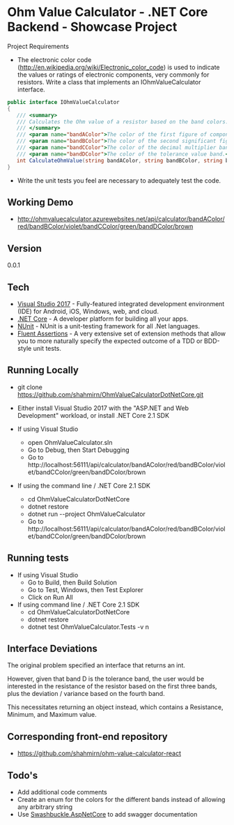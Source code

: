# Ohm Value Calculator - .NET Core Backend - Showcase Project

Project Requirements
- The electronic color code (http://en.wikipedia.org/wiki/Electronic_color_code) is used to indicate the values or ratings of electronic components, very commonly for resistors.
Write a class that implements an IOhmValueCalculator interface.
```C#
public interface IOhmValueCalculator
{
   /// <summary>
   /// Calculates the Ohm value of a resistor based on the band colors.
   /// </summary>
   /// <param name="bandAColor">The color of the first figure of component value band.</param>
   /// <param name="bandBColor">The color of the second significant figure band.</param>
   /// <param name="bandCColor">The color of the decimal multiplier band.</param>
   /// <param name="bandDColor">The color of the tolerance value band.</param>
   int CalculateOhmValue(string bandAColor, string bandBColor, string bandCColor, string bandDColor);
}
```

- Write the unit tests you feel are necessary to adequately test the code.

## Working Demo
- http://ohmvaluecalculator.azurewebsites.net/api/calculator/bandAColor/red/bandBColor/violet/bandCColor/green/bandDColor/brown

## Version
0.0.1

## Tech
* [Visual Studio 2017] - Fully-featured integrated development environment (IDE) for Android, iOS, Windows, web, and cloud.
* [.NET Core] - A developer platform for building all your apps.
* [NUnit] - NUnit is a unit-testing framework for all .Net languages.
* [Fluent Assertions] - A very extensive set of extension methods that allow you to more naturally specify the expected outcome of a TDD or BDD-style unit tests.

## Running Locally
- git clone https://github.com/shahmirn/OhmValueCalculatorDotNetCore.git
- Either install Visual Studio 2017 with the "ASP.NET and Web Development" workload, or install .NET Core 2.1 SDK
- If using Visual Studio
  - open OhmValueCalculator.sln
  - Go to Debug, then Start Debugging
  - Go to http://localhost:56111/api/calculator/bandAColor/red/bandBColor/violet/bandCColor/green/bandDColor/brown
  
- If using the command line / .NET Core 2.1 SDK
  - cd OhmValueCalculatorDotNetCore
  - dotnet restore
  - dotnet run --project OhmValueCalculator
  - Go to http://localhost:56111/api/calculator/bandAColor/red/bandBColor/violet/bandCColor/green/bandDColor/brown
  
## Running tests
- If using Visual Studio
  - Go to Build, then Build Solution
  - Go to Test, Windows, then Test Explorer
  - Click on Run All
- If using command line / .NET Core 2.1 SDK
  - cd OhmValueCalculatorDotNetCore
  - dotnet restore
  - dotnet test OhmValueCalculator.Tests -v n
  
## Interface Deviations
The original problem specified an interface that returns an int.

However, given that band D is the tolerance band, the user would be interested in the resistance of the resistor based 
on the first three bands, plus the deviation / variance based on the fourth band.

This necessitates returning an object instead, which contains a Resistance, Minimum, and Maximum value.

## Corresponding front-end repository
- https://github.com/shahmirn/ohm-value-calculator-react

## Todo's
- Add additional code comments
- Create an enum for the colors for the different bands instead of allowing any arbitrary string
- Use [Swashbuckle.AspNetCore] to add swagger documentation

[Visual Studio 2017]:https://visualstudio.microsoft.com/vs/
[.NET Core]:https://www.microsoft.com/net/
[NUnit]:http://nunit.org/
[Fluent Assertions]:https://fluentassertions.com/
[Swashbuckle.AspNetCore]:https://github.com/domaindrivendev/Swashbuckle.AspNetCore
